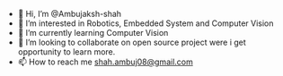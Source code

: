 - 👋 Hi, I’m @Ambujaksh-shah
- 👀 I’m interested in Robotics, Embedded System and Computer Vision
- 🌱 I’m currently learning  Computer Vision
- 💞️ I’m looking to collaborate on open source project were i get opportunity to learn more. 
- 📫 How to reach me shah.ambuj08@gmail.com

<!---
Ambujaksh-shah/Ambujaksh-shah is a ✨ special ✨ repository because its `README.md` (this file) appears on your GitHub profile.
You can click the Preview link to take a look at your changes.
--->
